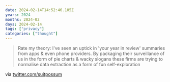 ```yaml
---
date: 2024-02-14T14:52:46.105Z
years: 2024
months: 2024-02
days: 2024-02-14
tags: ["privacy"]
categories: ["thought"]
---
```

> Rate my theory: I've seen an uptick in 'your year in review' summaries from apps & even phone providers. By packaging their surveillance of us in the form of pie charts & wacky slogans these firms are trying to normalise data extraction as a form of fun self-exploration

via [twitter.com/suitpossum](https://twitter.com/suitpossum/status/1757748220547956772)
